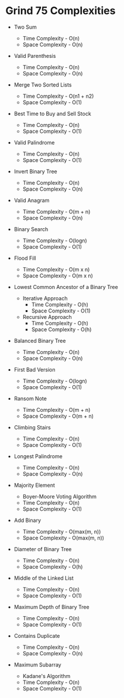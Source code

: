 # Grind 75 Complexities

- Two Sum
  - Time Complexity - O(n)
  - Space Complexity - O(n)
- Valid Parenthesis
  - Time Complexity - O(n)
  - Space Complexity - O(n)
- Merge Two Sorted Lists
  - Time Complexity - O(n1 + n2)
  - Space Complexity - O(1)
- Best Time to Buy and Sell Stock

  - Time Complexity - O(n)
  - Space Complexity - O(1)

- Valid Palindrome
  - Time Complexity - O(n)
  - Space Complexity - O(1)
- Invert Binary Tree
  - Time Complexity - O(n)
  - Space Complexity - O(n)
- Valid Anagram

  - Time Complexity - O(m + n)
  - Space Complexity - O(n)

- Binary Search
  - Time Complexity - O(logn)
  - Space Complexity - O(1)
- Flood Fill
  - Time Complexity - O(m x n)
  - Space Complexity - O(m x n)
- Lowest Common Ancestor of a Binary Tree

  - Iterative Approach
    - Time Complexity - O(h)
    - Space Complexity - O(1)
  - Recursive Approach
    - Time Complexity - O(h)
    - Space Complexity - O(h)

- Balanced Binary Tree
  - Time Complexity - O(n)
  - Space Complexity - O(n)
- First Bad Version
  - Time Complexity - O(logn)
  - Space Complexity - O(1)
- Ransom Note
  - Time Complexity - O(m + n)
  - Space Complexity - O(m + n)
- Climbing Stairs
  - Time Complexity - O(n)
  - Space Complexity - O(1)
- Longest Palindrome
  - Time Complexity - O(n)
  - Space Complexity - O(n)
- Majority Element
  - Boyer-Moore Voting Algorithm
  - Time Complexity - O(n)
  - Space Complexity - O(1)
- Add Binary
  - Time Complexity - O(max(m, n))
  - Space Complexity - O(max(m, n))
- Diameter of Binary Tree
  - Time Complexity - O(n)
  - Space Complexity - O(h)
- Middle of the Linked List
  - Time Complexity - O(n)
  - Space Complexity - O(1)
- Maximum Depth of Binary Tree

  - Time Complexity - O(n)
  - Space Complexity - O(1)

- Contains Duplicate
  - Time Complexity - O(n)
  - Space Complexity - O(n)
- Maximum Subarray
  - Kadane's Algorithm
  - Time Complexity - O(n)
  - Space Complexity - O(1)

